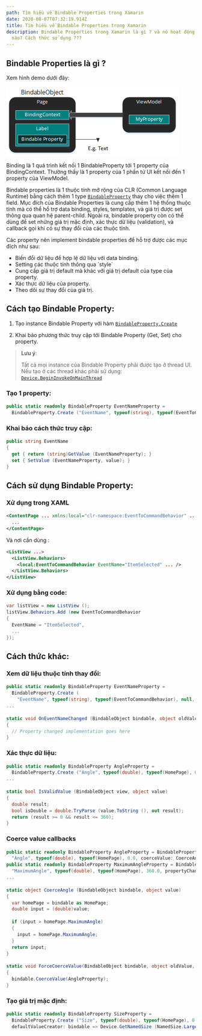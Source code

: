 ```yaml
---
path: Tìm hiều về Bindable Properties trong Xamarin
date: 2020-08-07T07:32:19.914Z
title: Tìm hiều về Bindable Properties trong Xamarin
description: Bindable Properties trong Xamarin là gì ? và nó hoạt động như thế
  nào? Cách thức sử dụng ???
---
```

## Bindable Properties là gì ?

Xem hình demo dưới đây:

![Bindable Properties](../assets/bindableproperty.png "Bindable Properties")

Binding là 1 quá trình kết nối 1 BindableProperty tới 1 property của BindingContext. Thường thấy là 1 property của 1 phần tử UI kết nối đến 1 property của ViewModel. 

Bindable properties là 1 thuộc tính mở rộng của CLR (Common Language Runtime) bằng cách thêm 1 type [`BindableProperty`](https://docs.microsoft.com/en-us/dotnet/api/xamarin.forms.bindableproperty)  thay cho việc thêm 1 field. Mục đích của Bindable Properties là cung cấp thêm 1 hệ thống thuộc tính mà có thể hổ trợ data binding, styles, templates,  và giá trị được set thông qua quan hệ parent-child. Ngoài ra, bindable property còn có thể dùng để set những giá trị mặc định, xác thực dữ liệu (validation), và callback gọi khi có sự thay đổi của các thuộc tính.

Các property nên implement bindable properties để hỗ trợ được các mục đích như sau:

* Biến đổi dữ liệu để hợp lệ dữ liệu với data binding.
* Setting các thuộc tính thông qua \`style\`
* Cung cấp giá trị default mà khác với giá trị default của type của property.
* Xác thực dữ liệu của property.
* Theo dõi sự thay đổi của giá trị.

## Cách tạo Bindable Property:

1. Tạo instance Bindable Property với hàm [`BindableProperty.Create`](https://docs.microsoft.com/en-us/dotnet/api/xamarin.forms.bindableproperty.create)

2. Khai báo phương thức truy cập tới Bindable Property (Get, Set) cho property.

>  **Lưu ý**:
>
>
>
> Tất cả mọi instance của Bindable Property phải được tạo ở thread UI. Nếu tạo ở các thread khác phải sử dụng: [`Device.BeginInvokeOnMainThread`](https://docs.microsoft.com/en-us/dotnet/api/xamarin.forms.device.begininvokeonmainthread#Xamarin_Forms_Device_BeginInvokeOnMainThread_System_Action_)

### Tạo 1 property:

```csharp
public static readonly BindableProperty EventNameProperty =
  BindableProperty.Create ("EventName", typeof(string), typeof(EventToCommandBehavior), null);
```

### Khai báo cách thức truy cập:

```csharp
public string EventName
{
  get { return (string)GetValue (EventNameProperty); }
  set { SetValue (EventNameProperty, value); }
}
```

## Cách sử dụng Bindable Property:

### Xử dụng trong XAML

```xml
<ContentPage ... xmlns:local="clr-namespace:EventToCommandBehavior" ...>
  ...
</ContentPage>
```

Và nơi cần dùng :

```xml
<ListView ...>
  <ListView.Behaviors>
    <local:EventToCommandBehavior EventName="ItemSelected" ... />
  </ListView.Behaviors>
</ListView>
```

### Xử dụng bằng code:

```csharp
var listView = new ListView ();
listView.Behaviors.Add (new EventToCommandBehavior
{
  EventName = "ItemSelected",
  ...
});
```

## Cách thức khác:

### Xem dữ liệu thuộc tính thay đổi:

```csharp
public static readonly BindableProperty EventNameProperty =
  BindableProperty.Create (
    "EventName", typeof(string), typeof(EventToCommandBehavior), null, propertyChanged: OnEventNameChanged);
...

static void OnEventNameChanged (BindableObject bindable, object oldValue, object newValue)
{
  // Property changed implementation goes here
}
```

### Xác thực dữ liệu:

```csharp
public static readonly BindableProperty AngleProperty =
  BindableProperty.Create ("Angle", typeof(double), typeof(HomePage), 0.0, validateValue: IsValidValue);
...

static bool IsValidValue (BindableObject view, object value)
{
  double result;
  bool isDouble = double.TryParse (value.ToString (), out result);
  return (result >= 0 && result <= 360);
}
```

### Coerce value callbacks

```csharp
public static readonly BindableProperty AngleProperty = BindableProperty.Create (
  "Angle", typeof(double), typeof(HomePage), 0.0, coerceValue: CoerceAngle);
public static readonly BindableProperty MaximumAngleProperty = BindableProperty.Create (
  "MaximumAngle", typeof(double), typeof(HomePage), 360.0, propertyChanged: ForceCoerceValue);
...

static object CoerceAngle (BindableObject bindable, object value)
{
  var homePage = bindable as HomePage;
  double input = (double)value;

  if (input > homePage.MaximumAngle)
  {
    input = homePage.MaximumAngle;
  }
  return input;
}

static void ForceCoerceValue(BindableObject bindable, object oldValue, object newValue)
{
  bindable.CoerceValue(AngleProperty);
}
```

### Tạo giá trị mặc định:

```csharp
public static readonly BindableProperty SizeProperty =
  BindableProperty.Create ("Size", typeof(double), typeof(HomePage), 0.0,
  defaultValueCreator: bindable => Device.GetNamedSize (NamedSize.Large, (Label)bindable));
```